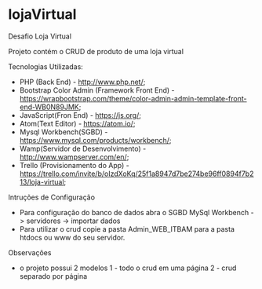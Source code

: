 # lojaVirtual
Desafio Loja Virtual

Projeto contém o CRUD de produto de uma loja virtual

Tecnologias Utilizadas:
- PHP (Back End) - http://www.php.net/;
- Bootstrap Color Admin (Framework Front End) - https://wrapbootstrap.com/theme/color-admin-admin-template-front-end-WB0N89JMK;
- JavaScript(Fron End) - https://js.org/;
- Atom(Text Editor) - https://atom.io/;
- Mysql Workbench(SGBD) - https://www.mysql.com/products/workbench/;
- Wamp(Servidor de Desenvolvimento) - http://www.wampserver.com/en/;
- Trello (Provisionamento do App) - https://trello.com/invite/b/oIzdXoKq/25f1a8947d7be274be96ff0894f7b213/loja-virtual;

Intruções de Configuração
- Para configuração do banco de dados abra o SGBD MySql Workbench -> servidores -> importar dados
- Para utilizar o crud copie a pasta Admin_WEB_ITBAM para a pasta htdocs ou www do seu servidor.

Observações
- o projeto possui 2 modelos
1 - todo o crud em uma página
2 - crud separado por página


